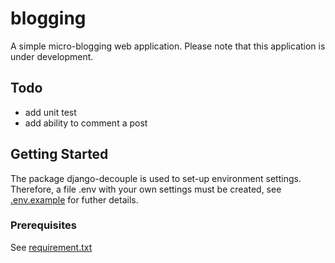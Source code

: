 # blogging
A simple micro-blogging web application.
Please note that this application is under development.

## Todo
* add unit test
* add ability to comment a post

## Getting Started
The package django-decouple is used to set-up environment settings. Therefore, a file .env with your own settings must be created, see [.env.example](../.env.example) for futher details.

### Prerequisites
See [requirement.txt](../.requirement.txt)
